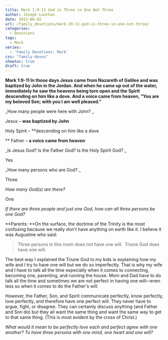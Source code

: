 ```yaml
---
title: Mark 1:9-11 God is Three in One Not Three
author: Joseph Louthan
date: 2012-08-02
url: /family_devotions/mark-19-11-god-is-three-in-one-not-three/
categories:
  - Devotions
tags:
  - Mark
series:
  - 'Family Devotions: Mark'
css: "family-devos"
showtoc: true
draft: true
---
```

**Mark 1:9-11 In those days Jesus came from Nazareth of Galilee and was baptized by John in the Jordan. And when he came up out of the water, immediately he saw the heavens being torn open and the Spirit descending on him like a dove. And a voice came from heaven, “You are my beloved Son; with you I am well pleased.”**

_How many people were here with John? _

Jesus &#8211; **was baptized by John**
  
Holy Spirit &#8211; **descending on him like a dove
  
** Father &#8211; **a voice came from heaven**

_Is Jesus God? Is the Father God? Is the Holy Spirit God? _

Yes

_How many persons who are God? _

Three

_How many God(s) are there?_

One

_If there are three people and just one God, how can all three persons be one God?_

**Parents: **On the surface, the doctrine of the Trinity is the most confusing because we really don't have anything on earth like it. I believe it was Augustine who said:

> Three persons in this room does not have one will.  Triune God does have one will.

The best way I explained the Triune God to my kids is explaining how my wife and I try to have one will but we do so imperfectly. That is why my wife and I have to talk all the time especially when it comes to connecting, becoming one, parenting, and running the house. Mom and Dad have to do talk all the time and sometimes we are not perfect in having one will—even less so when it comes to do the Father's will.

However, the Father, Son, and Spirit communicate perfectly, know perfectly, love perfectly, and therefore have one perfect will. They never have to argue, fight, or disagree. They can certainly discuss anything (and Father and Son do) but they all want the same thing and want the same way to get to that same thing. (This is most evident by the cross of Christ.)

_What would it mean to be perfectly love each and perfect agree with one another? To have three persons with one mind, one heart and one will?_



 [1]: https://i1.wp.com/theologic.us/wp-content/uploads/2012/08/Trinity1s.jpg